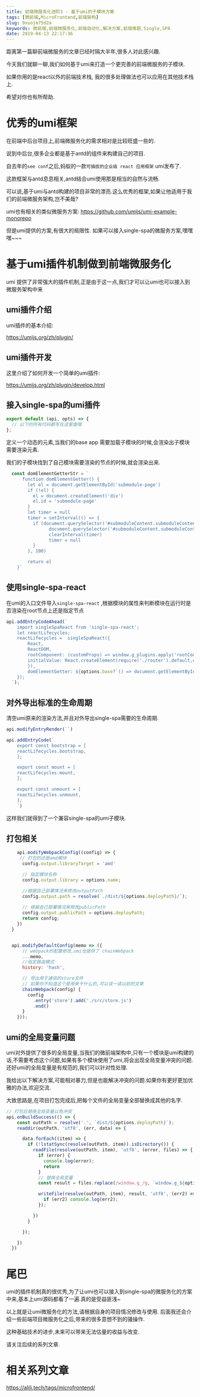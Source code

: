 ```yaml
---
title: 前端微服务化进阶1 - 基于umi的子模块方案
tags: [微前端,MicroFrontend,前端架构]
slug: 9xuojm75d2a
keywords: 微前端,前端微服务化,前端自动化,解决方案,前端难题,Single,SPA
date: 2019-04-13 22:17:36
---
```


距离第一篇聊前端微服务的文章已经时隔大半年,很多人对此感兴趣.

今天我们就聊一聊,我们如何基于umi来打造一个更完善的前端微服务的子模块.

如果你用的是react以外的前端技术栈,
我的很多处理做法也可以应用在其他技术栈上.

希望对你也有所帮助.

# 优秀的umi框架

在前端中后台项目上,前端微服务化的需求相对是比较旺盛一些的. 

说到中后台,很多企业都是基于antd的组件来构建自己的项目.

自去年的`see conf`之后,蚂蚁的一款`可插拔的企业级 react 应用框架` umi发布了.

这款框架与antd息息相关,antd结合umi使用那是相当的自然与流畅.

可以说,基于umi与antd构建的项目非常的漂亮.这么优秀的框架,如果让他适用于我们的前端微服务架构,岂不美哉?

umi也有相关的类似微服务方案: https://github.com/umijs/umi-example-monorepo

但是umi提供的方案,有很大的局限性.
如果可以接入single-spa的微服务方案,嘿嘿嘿~~~


# 基于umi插件机制做到前端微服务化

umi 提供了非常强大的插件机制,正是由于这一点,我们才可以让umi也可以接入到微服务架构中来

## umi插件介绍

umi插件的基本介绍:

https://umijs.org/zh/plugin/



## umi插件开发

这里介绍了如何开发一个简单的umi插件:

https://umijs.org/zh/plugin/develop.html



## 接入single-spa的umi插件


```js
export default (api, opts) => {
  // 以下的所有代码都写在这里面哦
};
```

定义一个动态的元素,当我们的base app 需要加载子模块的时候,会渲染出子模块需要渲染元素.

我们的子模块找到了自己模块需要渲染的节点的时候,就会渲染出来.

```js
  const domElementGetterStr = `
      function domElementGetter() {
        let el = document.getElementById('submodule-page')
        if (!el) {
          el = document.createElement('div')
          el.id = 'submodule-page'
        }
        let timer = null
        timer = setInterval(() => {
          if (document.querySelector('#submoduleContent.submoduleContent')) {
                document.querySelector('#submoduleContent.submoduleContent').appendChild(el)
                clearInterval(timer)
                timer = null
          }
        }, 100)

        return el
    }`
```





## 使用single-spa-react

在umi的入口文件导入`single-spa-react` ,根据模块的属性来判断模块在运行时是否渲染在root节点上还是指定节点

```js
api.addEntryCodeAhead(`
    import singleSpaReact from 'single-spa-react';
    let reactLifecycles;
    reactLifecycles =  singleSpaReact({
        React,
        ReactDOM,
        rootComponent: (customProps) => window.g_plugins.apply('rootContainer', {
        initialValue: React.createElement(require('./router').default,customProps),
        }),
        domElementGetter: ${options.base?`() => document.getElementById('root')`:domElementGetterStr}
    });
  `);
```


## 对外导出标准的生命周期
清空umi原来的渲染方法,并且对外导出single-spa需要的生命周期.

```js
api.modifyEntryRender(``)

api.addEntryCode(`
    export const bootstrap = [
    reactLifecycles.bootstrap,
    ];

    export const mount = [
    reactLifecycles.mount,
    ];

    export const unmount = [
    reactLifecycles.unmount,
    ];
    `)
```


这样我们就得到了一个兼容single-spa的umi子模块.


## 打包相关

```js
    api.modifyWebpackConfig((config) => {
     // 打包的还是amd模块
      config.output.libraryTarget = 'amd'

      // 指定模块名称
      config.output.library = options.name;

      //根据自己部署情况来修改outputPath
      config.output.path = resolve(`./dist/${options.deployPath}/`);
      
      // 根据自己部署情况来修改publicPath
      config.output.publicPath = options.deployPath;
      return config;
    })
  }


  api.modifyDefaultConfig(memo => ({
      // webpack的配置修改,umi也提供了 chainWebpack
      ...memo,
      //指定路由模式
      history: 'hash',

      // 导出用于通信的store文件
      // 如果你不知道这个是用来干什么的,可以读一读以前的文章
      chainWebpack(config) {
        config
          .entry('store').add('./src/store.js')
          .end()
      }
    }));
```



## umi的全局变量问题
umi对外提供了很多的全局变量,当我们的微前端架构中,只有一个模块是umi构建的话,不需要考虑这个问题,如果有多个模块使用了umi,将会出现全局变量冲突的问题.还好umi的全局变量是有规范的,我们可以针对性处理.

我给出以下解决方案,可能相对暴力,但是也能解决冲突的问题.如果你有更好更加优雅的办法,欢迎交流.

大致思路是,在项目打包完成后,把每个文件的全局变量全部替换成其他的名字.

```js
// 打包后替换全局变量以免冲突
api.onBuildSuccess(() => {
    const outPath = resolve('.', `dist/${options.deployPath}`);
    readdir(outPath, 'utf8', (err, data) => {

      data.forEach((item) => {
        if (!lstatSync(resolve(outPath, item)).isDirectory()) {
          readFile(resolve(outPath, item), 'utf8', (error, files) => {
            if (error) {
              console.log(error);
              return
            }
            // 替换全局变量
            const result = files.replace(/window.g_/g, `window.g_${options.name}_`);

            writeFile(resolve(outPath, item), result, 'utf8', (err2) => {
              if (err2) console.log(err2);
            });

          })
        }

      });

    })
  })
```



# 尾巴

umi的插件机制真的很优秀,为了让umi也可以接入到single-spa的微服务化的方案中来,基本上umi源码都看了一遍.真的是受益匪浅~  

以上就是让umi微服务化的方法,请根据自身的项目情况修改与使用.
后面我还会介绍一些前端项目微服务化之后,带来的很多意想不到的骚操作.

这种基础技术的进步,未来可以带来无法估量的收益与改变.

请关注后续的系列文章.

# 相关系列文章

https://alili.tech/tags/microfrontend/
